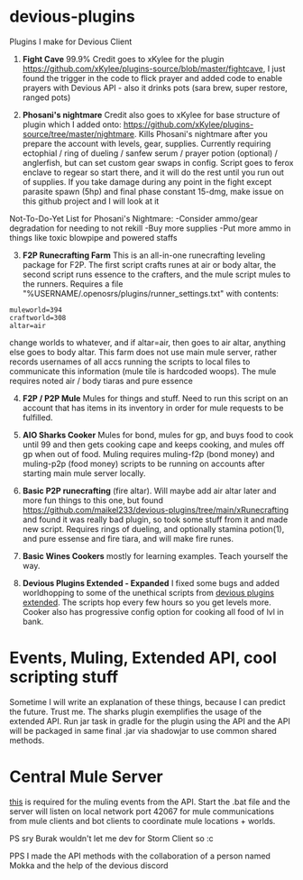# devious-plugins
Plugins I make for Devious Client

1. **Fight Cave** 99.9% Credit goes to xKylee for the plugin <https://github.com/xKylee/plugins-source/blob/master/fightcave>, I just found the trigger in the code to flick prayer and added code to enable prayers with Devious API - also it drinks pots (sara brew, super restore, ranged pots)

2. **Phosani's nightmare** Credit also goes to xKylee for base structure of plugin which I added onto: <https://github.com/xKylee/plugins-source/tree/master/nightmare>. Kills Phosani's nightmare after you prepare the account with levels, gear, supplies. Currently requiring ectophial / ring of dueling / sanfew serum / prayer potion (optional) / anglerfish, but can set custom gear swaps in config. Script goes to ferox enclave to regear so start there, and it will do the rest until you run out of supplies. If you take damage during any point in the fight except parasite spawn (5hp) and final phase constant 15-dmg, make issue on this github project and I will look at it

Not-To-Do-Yet List for Phosani's Nightmare:
-Consider ammo/gear degradation for needing to not rekill
-Buy more supplies
-Put more ammo in things like toxic blowpipe and powered staffs

3. **F2P Runecrafting Farm** This is an all-in-one runecrafting leveling package for F2P. The first script crafts runes at air or body altar, the second script runs essence to the crafters, and the mule script mules to the runners. Requires a file "%USERNAME/.openosrs/plugins/runner_settings.txt" with contents:

```
muleworld=394
craftworld=308
altar=air
```
change worlds to whatever, and if altar=air, then goes to air altar, anything else goes to body altar. This farm does not use main mule server, rather records usernames of all accs running the scripts to local files to communicate this information (mule tile is hardcoded woops). The mule requires noted air / body tiaras and pure essence

4. **F2P / P2P Mule** Mules for things and stuff. Need to run this script on an account that has items in its inventory in order for mule requests to be fulfilled.

4. **AIO Sharks Cooker** Mules for bond, mules for gp, and buys food to cook until 99 and then gets cooking cape and keeps cooking, and mules off gp when out of food. Muling requires muling-f2p (bond money) and muling-p2p (food money) scripts to be running on accounts after starting main mule server locally.

5. **Basic P2P runecrafting** (fire altar). Will maybe add air altar later and more fun things to this one, but found <https://github.com/maikel233/devious-plugins/tree/main/xRunecrafting> and found it was really bad plugin, so took some stuff from it and made new script. Requires rings of dueling, and optionally stamina potion(1), and pure essense and fire tiara, and will make fire runes.

6. **Basic Wines Cookers** mostly for learning examples. Teach yourself the way.

7. **Devious Plugins Extended - Expanded** I fixed some bugs and added worldhopping to some of the unethical scripts from [devious plugins extended](https://github.com/melxin/devious-plugins-extended). The scripts hop every few hours so you get levels more. Cooker also has progressive config option for cooking all food of lvl in bank.

# Events, Muling, Extended API, cool scripting stuff

Sometime I will write an explanation of these things, because I can predict the future. Trust me. The sharks plugin exemplifies the usage of the extended API. Run jar task in gradle for the plugin using the API and the API will be packaged in same final .jar via shadowjar to use common shared methods.

# Central Mule Server

[this](https://github.com/420x69x420/devious-mule-server) is required for the muling events from the API. Start the .bat file and the server will listen on local network port 42067 for mule communications from mule clients and bot clients to coordinate mule locations + worlds.



PS sry Burak wouldn't let me dev for Storm Client so :c 

PPS I made the API methods with the collaboration of a person named Mokka and the help of the devious discord
